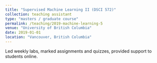 ```yaml
---
title: "Supervised Machine Learning II (DSCI 572)"
collection: teaching assistant
type: "masters / graduate course"
permalink: /teaching/2019-machine-learning-5
venue: "University of British Columbia"
date: 2019-01-01
location: "Vancouver, British Columbia"
---
```


Led weekly labs, marked assignments and quizzes, provided support to students online.